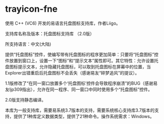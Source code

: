 # trayicon-fne
使用 C++ (VC6) 开发的易语言托盘图标支持库，作者Liigo。

支持库名称及版本：托盘图标支持库 （2.0版）

所支持语言：中文(大陆)

提供“托盘图标”控件，使编写带有托盘图标的程序更加简单：只要将“托盘图标”控件放置到窗口上，设置一下“图标”和“提示文本”属性即可。其它特性：允许设置托盘图标提示文本，允许隐藏托盘图标，可以取到托盘图标在屏幕中的位置，当Explorer出错重启后托盘图标不会丢失（感谢易友“碎梦追风”的提议）。

1.1版修改了“在同一窗口放置多个‘托盘图标’控件会导致程序崩溃”的BUG（感谢易友ljp309指出），允许在同一程序、同一窗口中同时使用多个“托盘图标”控件。

2.0版支持静态编译。

本库为一般支持库，需要易系统3.7版本的支持，需要系统核心支持库3.7版本的支持，提供了1种库定义数据类型，提供了21种命令。操作系统需求：Windows。
